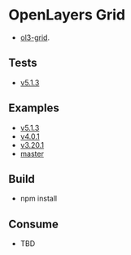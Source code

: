 # OpenLayers Grid
* [ol3-grid](https://github.com/ca0v/ol3-grid).

## Tests
* [v5.1.3](https://rawgit.com/ca0v/ol3-grid/v5.1.3/loaders/tests.html)

## Examples
* [v5.1.3](https://rawgit.com/ca0v/ol3-grid/v5.1.3/loaders/examples.html)
* [v4.0.1](https://rawgit.com/ca0v/ol3-grid/v4.0.1/rawgit.html)
* [v3.20.1](https://rawgit.com/ca0v/ol3-grid/v3.20.1/rawgit.html)
* [master](https://rawgit.com/ca0v/ol3-grid/master/rawgit.html)

## Build
* npm install

## Consume
* TBD